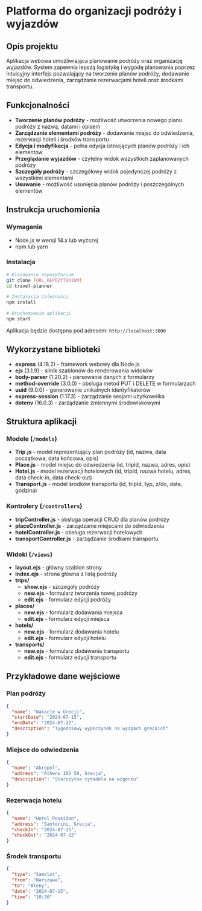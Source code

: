 # Platforma do organizacji podróży i wyjazdów

## Opis projektu
Aplikacja webowa umożliwiająca planowanie podróży oraz organizację wyjazdów. System zapewnia lepszą logistykę i wygodę planowania poprzez intuicyjny interfejs pozwalający na tworzenie planów podróży, dodawanie miejsc do odwiedzenia, zarządzanie rezerwacjami hoteli oraz środkami transportu.

## Funkcjonalności
- **Tworzenie planów podróży** - możliwość utworzenia nowego planu podróży z nazwą, datami i opisem
- **Zarządzanie elementami podróży** - dodawanie miejsc do odwiedzenia, rezerwacji hoteli i środków transportu
- **Edycja i modyfikacja** - pełna edycja istniejących planów podróży i ich elementów
- **Przeglądanie wyjazdów** - czytelny widok wszystkich zaplanowanych podróży
- **Szczegóły podróży** - szczegółowy widok pojedynczej podróży z wszystkimi elementami
- **Usuwanie** - możliwość usunięcia planów podróży i poszczególnych elementów

## Instrukcja uruchomienia

### Wymagania
- Node.js w wersji 14.x lub wyższej
- npm lub yarn

### Instalacja
```bash
# Klonowanie repozytorium
git clone [URL_REPOZYTORIUM]
cd travel-planner

# Instalacja zależności
npm install

# Uruchomienie aplikacji
npm start
```

Aplikacja będzie dostępna pod adresem: `http://localhost:3000`

## Wykorzystane biblioteki
- **express** (4.18.2) - framework webowy dla Node.js
- **ejs** (3.1.9) - silnik szablonów do renderowania widoków
- **body-parser** (1.20.2) - parsowanie danych z formularzy
- **method-override** (3.0.0) - obsługa metod PUT i DELETE w formularzach
- **uuid** (9.0.0) - generowanie unikalnych identyfikatorów
- **express-session** (1.17.3) - zarządzanie sesjami użytkownika
- **dotenv** (16.0.3) - zarządzanie zmiennymi środowiskowymi

## Struktura aplikacji

### Modele (`/models`)
- **Trip.js** - model reprezentujący plan podróży (id, nazwa, data początkowa, data końcowa, opis)
- **Place.js** - model miejsc do odwiedzenia (id, tripId, nazwa, adres, opis)
- **Hotel.js** - model rezerwacji hotelowych (id, tripId, nazwa hotelu, adres, data check-in, data check-out)
- **Transport.js** - model środków transportu (id, tripId, typ, z/do, data, godzina)

### Kontrolery (`/controllers`)
- **tripController.js** - obsługa operacji CRUD dla planów podróży
- **placeController.js** - zarządzanie miejscami do odwiedzenia
- **hotelController.js** - obsługa rezerwacji hotelowych
- **transportController.js** - zarządzanie środkami transportu

### Widoki (`/views`)
- **layout.ejs** - główny szablon strony
- **index.ejs** - strona główna z listą podróży
- **trips/**
  - **show.ejs** - szczegóły podróży
  - **new.ejs** - formularz tworzenia nowej podróży
  - **edit.ejs** - formularz edycji podróży
- **places/**
  - **new.ejs** - formularz dodawania miejsca
  - **edit.ejs** - formularz edycji miejsca
- **hotels/**
  - **new.ejs** - formularz dodawania hotelu
  - **edit.ejs** - formularz edycji hotelu
- **transports/**
  - **new.ejs** - formularz dodawania transportu
  - **edit.ejs** - formularz edycji transportu

## Przykładowe dane wejściowe

### Plan podróży
```json
{
  "name": "Wakacje w Grecji",
  "startDate": "2024-07-15",
  "endDate": "2024-07-22",
  "description": "Tygodniowy wypoczynek na wyspach greckich"
}
```

### Miejsce do odwiedzenia
```json
{
  "name": "Akropol",
  "address": "Athens 105 58, Grecja",
  "description": "Starożytna cytadela na wzgórzu"
}
```

### Rezerwacja hotelu
```json
{
  "name": "Hotel Poseidon",
  "address": "Santorini, Grecja",
  "checkIn": "2024-07-15",
  "checkOut": "2024-07-22"
}
```

### Środek transportu
```json
{
  "type": "Samolot",
  "from": "Warszawa",
  "to": "Ateny",
  "date": "2024-07-15",
  "time": "10:30"
}
```